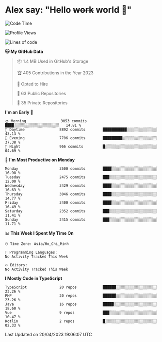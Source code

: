 # Alex say: "Hello ~~work~~ world 🐾"

<!--START_SECTION:waka-->
![Code Time](http://img.shields.io/badge/Code%20Time-839%20hrs%205%20mins-blue)

![Profile Views](http://img.shields.io/badge/Profile%20Views-2-blue)

![Lines of code](https://img.shields.io/badge/From%20Hello%20World%20I%27ve%20Written-41.9%20million%20lines%20of%20code-blue)

**🐱 My GitHub Data** 

> 📦 1.4 MB Used in GitHub's Storage 
 > 
> 🏆 405 Contributions in the Year 2023
 > 
> 💼 Opted to Hire
 > 
> 📜 63 Public Repositories 
 > 
> 🔑 35 Private Repositories 
 > 
**I'm an Early 🐤** 

```text
🌞 Morning                3053 commits        ████░░░░░░░░░░░░░░░░░░░░░   14.81 % 
🌆 Daytime                8892 commits        ███████████░░░░░░░░░░░░░░   43.13 % 
🌃 Evening                7706 commits        █████████░░░░░░░░░░░░░░░░   37.38 % 
🌙 Night                  966 commits         █░░░░░░░░░░░░░░░░░░░░░░░░   04.69 % 
```
📅 **I'm Most Productive on Monday** 

```text
Monday                   3500 commits        ████░░░░░░░░░░░░░░░░░░░░░   16.98 % 
Tuesday                  2475 commits        ███░░░░░░░░░░░░░░░░░░░░░░   12.00 % 
Wednesday                3429 commits        ████░░░░░░░░░░░░░░░░░░░░░   16.63 % 
Thursday                 3046 commits        ████░░░░░░░░░░░░░░░░░░░░░   14.77 % 
Friday                   3400 commits        ████░░░░░░░░░░░░░░░░░░░░░   16.49 % 
Saturday                 2352 commits        ███░░░░░░░░░░░░░░░░░░░░░░   11.41 % 
Sunday                   2415 commits        ███░░░░░░░░░░░░░░░░░░░░░░   11.71 % 
```


📊 **This Week I Spent My Time On** 

```text
🕑︎ Time Zone: Asia/Ho_Chi_Minh

💬 Programming Languages: 
No Activity Tracked This Week

🔥 Editors: 
No Activity Tracked This Week
```

**I Mostly Code in TypeScript** 

```text
TypeScript               20 repos            ██████░░░░░░░░░░░░░░░░░░░   23.26 % 
PHP                      20 repos            ██████░░░░░░░░░░░░░░░░░░░   23.26 % 
Java                     16 repos            █████░░░░░░░░░░░░░░░░░░░░   18.60 % 
Vue                      9 repos             ███░░░░░░░░░░░░░░░░░░░░░░   10.47 % 
Kotlin                   2 repos             █░░░░░░░░░░░░░░░░░░░░░░░░   02.33 % 
```




 Last Updated on 20/04/2023 19:06:07 UTC
<!--END_SECTION:waka-->
